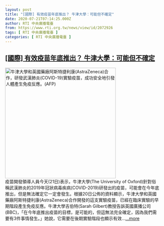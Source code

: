 ```yaml
---
layout: post
title: "[國際] 有效疫苗年底推出？ 牛津大學：可能但不確定"
date: 2020-07-21T07:14:25.000Z
author: RTI 中央廣播電臺
from: https://www.rti.org.tw/news/view/id/2072926
tags: [ RTI 中央廣播電臺 ]
categories: [ RTI 中央廣播電臺 ]
---
```

<!--1595315665000-->
[[國際] 有效疫苗年底推出？ 牛津大學：可能但不確定](https://www.rti.org.tw/news/view/id/2072926)
------

<div>
<img src="https://static.rti.org.tw/assets/thumbnails/2020/07/21/1663deb6e983096382cb6f04bdf7d828.jpg" width="360" alt="牛津大學和英國藥廠阿斯特捷利康(AstraZeneca)合作，研發武漢肺炎(COVID-19)實驗疫苗，成功安全地引發人體產生免疫反應。(AFP)" title="牛津大學和英國藥廠阿斯特捷利康(AstraZeneca)合作，研發武漢肺炎(COVID-19)實驗疫苗，成功安全地引發人體產生免疫反應。(AFP)"><br>疫苗開發領導人員今天(21日)表示，牛津大學(The University of Oxford)針對俗稱武漢肺炎的2019年冠狀病毒疾病(COVID-2019)研發出的疫苗，可能會在今年底推出，但是無法確定它一定會發生。根據20日公佈的資料顯示，牛津大學和英國藥廠阿斯特捷利康(AstraZeneca)合作開發的這支實驗疫苗，已經在臨床實驗的早期階段產生免疫反應。牛津大學吉伯特(Sarah Gilbert)教授告訴英國廣播公司(BBC)，「在今年底推出疫苗的目標，是可能的，但這無法完全確定，因為我們需要有3件事情發生。」她說，它需要在後期實驗階段也顯示有效...<a target="_blank" href="https://www.rti.org.tw/news/view/id/2072926">...more</a>
</div>
